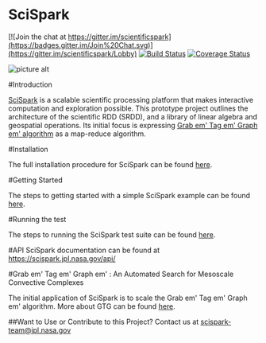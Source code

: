 SciSpark
====

[![Join the chat at https://gitter.im/scientificspark](https://badges.gitter.im/Join%20Chat.svg)](https://gitter.im/scientificspark/Lobby)
[![Build Status](https://travis-ci.org/SciSpark/SciSpark.svg?branch=master)](https://travis-ci.org/SciSpark/SciSpark)
[![Coverage Status](https://coveralls.io/repos/github/SciSpark/SciSpark/badge.svg?branch=master)](https://coveralls.io/github/SciSpark/SciSpark?branch=master)

![picture alt](http://image.slidesharecdn.com/jljkdhlxtlgwcyboil6n-signature-c9af2d5a7f730d5a4779821a7bd1f0333657fd7c0430ac7965a5576c08924b8a-poli-150624001008-lva1-app6891/95/spark-at-nasajplchris-mattmann-nasajpl-29-638.jpg?cb=1435104721)

#Introduction

[SciSpark](http://esto.nasa.gov/forum/estf2015/presentations/Mattmann_S1P8_ESTF2015.pdf) is a scalable scientific processing platform that makes interactive computation and exploration possible. This prototype project outlines the architecture of the scientific RDD (SRDD), and a library of linear algebra and geospatial operations. Its initial focus is expressing [Grab em' Tag em' Graph em' algorithm](https://github.com/kwhitehall/grab-tag-graph) as a map-reduce algorithm. 

#Installation

The full installation procedure for SciSpark can be found [here](https://github.com/SciSpark/SciSpark/wiki/2.-Installation).


#Getting Started

The steps to getting started with a simple SciSpark example can be found [here](https://github.com/SciSpark/SciSpark/wiki/3.-Getting-Started).

#Running the test

The steps to running the SciSpark test suite can be found [here](https://github.com/SciSpark/SciSpark/wiki/4.-Running-the-Tests).

#API
SciSpark documentation can be found at https://scispark.jpl.nasa.gov/api/

#Grab em' Tag em' Graph em' : An Automated Search for Mesoscale Convective Complexes

The initial application of SciSpark is to scale the Grab em' Tag em' Graph em' algorithm.
More about GTG can be found [here](https://github.com/SciSpark/SciSpark/wiki/5.-Grab-em'-Tag-em'-Graph-em').

##Want to Use or Contribute to this Project?
Contact us at [scispark-team@jpl.nasa.gov](mailto:scispark-team@jpl.nasa.gov)